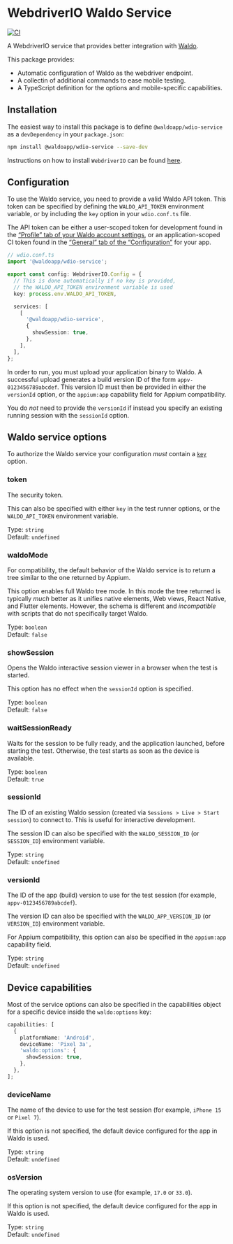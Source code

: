 # WebdriverIO Waldo Service

[![CI](https://github.com/waldoapp/wdio-service/actions/workflows/build.yaml/badge.svg)](https://github.com/waldoapp/wdio-service/actions/workflows/build.yaml)

A WebdriverIO service that provides better integration with [Waldo](https://www.waldo.com/scripting).

This package provides:

- Automatic configuration of Waldo as the webdriver endpoint.
- A collectin of additional commands to ease mobile testing.
- A TypeScript definition for the options and mobile-specific capabilities.

## Installation

The easiest way to install this package is to define `@waldoapp/wdio-service` as a `devDependency` in your `package.json`:

```sh
npm install @waldoapp/wdio-service --save-dev
```

Instructions on how to install `WebdriverIO` can be found [here](https://webdriver.io/docs/gettingstarted).

## Configuration

To use the Waldo service, you need to provide a valid Waldo API token. This token can be specified by defining the `WALDO_API_TOKEN` environment variable, or by including the `key` option in your `wdio.conf.ts` file.

The API token can be either a user-scoped token for development found in the [“Profile” tab of your Waldo account settings](https://app.waldo.com/settings/profile), or an application-scoped CI token found in the [“General” tab of the “Configuration”](https://app.waldo.com/applications/0/configurations/general) for your app.

```ts
// wdio.conf.ts
import '@waldoapp/wdio-service';

export const config: WebdriverIO.Config = {
  // This is done automatically if no key is provided,
  // the WALDO_API_TOKEN environment variable is used
  key: process.env.WALDO_API_TOKEN,

  services: [
    [
      '@waldoapp/wdio-service',
      {
        showSession: true,
      },
    ],
  ],
};
```

In order to run, you must upload your application binary to Waldo. A successful upload generates a build version ID of the form `appv-0123456789abcdef`. This version ID must then be provided in either the `versionId` option, or the `appium:app` capability field for Appium compatibility.

You do _not_ need to provide the `versionId` if instead you specify an existing running session with the `sessionId` option.

## Waldo service options

To authorize the Waldo service your configuration _must_ contain a [`key`](https://webdriver.io/docs/options#key) option.

### token

The security token.

This can also be specified with either `key` in the test runner options, or the `WALDO_API_TOKEN` environment variable.

Type: `string` <br/>
Default: `undefined`

### waldoMode

For compatibility, the default behavior of the Waldo service is to return a tree similar to the one returned by Appium.

This option enables full Waldo tree mode. In this mode the tree returned is typically _much_ better as it unifies native elements, Web views, React Native, and Flutter elements. However, the schema is different and _incompatible_ with scripts that do not
specifically target Waldo.

Type: `boolean` <br/>
Default: `false`

### showSession

Opens the Waldo interactive session viewer in a browser when the test is started.

This option has no effect when the `sessionId` option is specified.

Type: `boolean` <br/>
Default: `false`

### waitSessionReady

Waits for the session to be fully ready, and the application launched, before starting the test. Otherwise, the test starts as soon as the device is available.

Type: `boolean` <br/>
Default: `true`

### sessionId

The ID of an existing Waldo session (created via `Sessions > Live > Start session`) to connect to. This is useful for interactive development.

The session ID can also be specified with the `WALDO_SESSION_ID` (or `SESSION_ID`) environment variable.

Type: `string` <br/>
Default: `undefined`

### versionId

The ID of the app (build) version to use for the test session (for example, `appv-0123456789abcdef`).

The version ID can also be specified with the `WALDO_APP_VERSION_ID` (or `VERSION_ID`) environment variable.

For Appium compatibility, this option can also be specified in the `appium:app` capability field.

Type: `string` <br/>
Default: `undefined`

## Device capabilities

Most of the service options can also be specified in the capabilities object for a specific device inside the `waldo:options` key:

```ts
capabilities: [
  {
    platformName: 'Android',
    deviceName: 'Pixel 3a',
    'waldo:options': {
      showSession: true,
    },
  },
];
```

### deviceName

The name of the device to use for the test session (for example, `iPhone 15` or `Pixel 7`).

If this option is not specified, the default device configured for the app in Waldo is used.

Type: `string` <br/>
Default: `undefined`

### osVersion

The operating system version to use (for example, `17.0` or `33.0`).

If this option is not specified, the default device configured for the app in Waldo is used.

Type: `string` <br/>
Default: `undefined`
